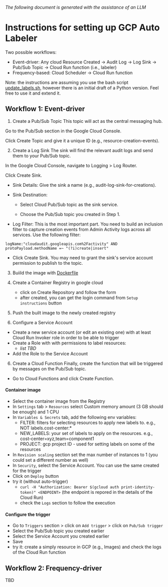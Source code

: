 _The following document is generated with the assistance of an LLM_
# Instructions for setting up GCP Auto Labeler
Two possible workflows:
- Event-driver: Any cloud Resource Created → Audit Log → Log Sink → Pub/Sub Topic → Cloud Run function (i.e., labeler)
- Frequency-based: Cloud Scheduler -> Cloud Run function

Note: the instructions are assuming you use the bash script [update_labels.sh](./cloud-run-app/update_labels.sh), however there is an initial draft of a Python version. Feel free to use it and extend it.


## Workflow 1: Event-driver

1. Create a Pub/Sub Topic
This topic will act as the central messaging hub.

Go to the Pub/Sub section in the Google Cloud Console.

Click Create Topic and give it a unique ID (e.g., resource-creation-events).

2. Create a Log Sink
The sink will find the relevant audit logs and send them to your Pub/Sub topic.

In the Google Cloud Console, navigate to Logging > Log Router.

Click Create Sink.

- Sink Details: Give the sink a name (e.g., audit-log-sink-for-creations).

- Sink Destination:

    - Select Cloud Pub/Sub topic as the sink service.

    - Choose the Pub/Sub topic you created in Step 1.

- Log Filter: This is the most important part. You need to build an inclusion filter to capture creation events from Admin Activity logs across all services. Use the following filter:

```code
logName:"cloudaudit.googleapis.com%2Factivity" AND
protoPayload.methodName =~ "(?i)create|insert"
```

- Click Create Sink. You may need to grant the sink's service account permission to publish to the topic.

3. Buiild the image with [Dockerfile](./cloud-run-app/Dockerfile)

4. Create a Container Registry in google cloud
    - click on Create Repository and follow the form
    - after created, you can get the login command from `Setup instructions` button

5. Push the built image to the newly created registry

6. Configure a Service Account
- Create a new service account (or edit an existing one) with at least Cloud Run Invoker role in order to be able to trigger
- Create a Role with with permissions to label resources:
    - _list TBD_
- Add the Role to the Service Account

6. Create a Cloud Function
Finally, create the function that will be triggered by messages on the Pub/Sub topic.

- Go to Cloud Functions and click Create Function.

#### Container image

- Select the container image from the Registry
- In `Settings` tab > `Resources` select Custom memory amount (3 GB should be enough) and 1 CPU
- In `Variables & Secrets` tab, add the following env variables:
    - FILTER: filters for selecting resources to apply new labels to. e.g., NOT labels.cost-center:*
    - NEW_LABELS: your set of labels to apply on the resources. e.g., cost-center=xyz,team=component1
    - PROJECT: gcp project ID - used for setting labels on some of the resources
- In `Revision scaling` section set the max number of instances to 1 (you could set a different number as well)
- In `Security`, select the Service Account. You can use the same created for the trigger
- Click on `Deploy` button
- try it (without auto-trigger)
    - `curl -H "Authorization: Bearer $(gcloud auth print-identity-token)" <ENDPOINT>` (the endpoint is repored in the details of the Cloud Run)
    - check the `Logs` section to follow the execution

#### Configure the trigger

- Go to `Triggers` section > click on `Add trigger` > click on `Pub/Sub trigger`
- Select the Pub/Sub topic you created earlier
- Select the Service Account you created earlier
- Save
- try it: create a simply resource in GCP (e.g., Images) and check the logs of the Cloud Run function


## Workflow 2: Frequency-driver
TBD


